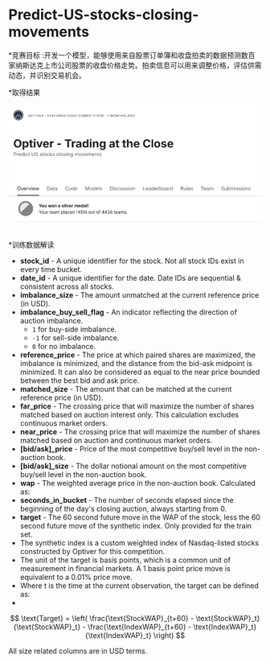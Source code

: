 # Predict-US-stocks-closing-movements

*竞赛目标 :开发一个模型，能够使用来自股票订单簿和收盘拍卖的数据预测数百家纳斯达克上市公司股票的收盘价格走势。拍卖信息可以用来调整价格，评估供需动态，并识别交易机会。

*取得结果

![result](https://github.com/Tony980624/Predict-US-stocks-closing-movements/blob/main/file01/Screenshot%202024-10-26%20111914.png?raw=true)

*训练数据解读

- **stock_id** - A unique identifier for the stock. Not all stock IDs exist in every time bucket.
- **date_id** - A unique identifier for the date. Date IDs are sequential & consistent across all stocks.
- **imbalance_size** - The amount unmatched at the current reference price (in USD).
- **imbalance_buy_sell_flag** - An indicator reflecting the direction of auction imbalance.
  - `1` for buy-side imbalance.
  - `-1` for sell-side imbalance.
  - `0` for no imbalance.
- **reference_price** - The price at which paired shares are maximized, the imbalance is minimized, and the distance from the bid-ask midpoint is minimized. It can also be considered as equal to the near price bounded between the best bid and ask price.
- **matched_size** - The amount that can be matched at the current reference price (in USD).
- **far_price** - The crossing price that will maximize the number of shares matched based on auction interest only. This calculation excludes continuous market orders.
- **near_price** - The crossing price that will maximize the number of shares matched based on auction and continuous market orders.
- **[bid/ask]_price** - Price of the most competitive buy/sell level in the non-auction book.
- **[bid/ask]_size** - The dollar notional amount on the most competitive buy/sell level in the non-auction book.
- **wap** - The weighted average price in the non-auction book. Calculated as:
- **seconds_in_bucket** - The number of seconds elapsed since the beginning of the day's closing auction, always starting from 0.
- **target** - The 60 second future move in the WAP of the stock, less the 60 second future move of the synthetic index. Only provided for the train set.
- The synthetic index is a custom weighted index of Nasdaq-listed stocks constructed by Optiver for this competition.
- The unit of the target is basis points, which is a common unit of measurement in financial markets. A 1 basis point price move is equivalent to a 0.01% price move.
- Where t is the time at the current observation, the target can be defined as:
- 
$$
\text{Target} = \left( \frac{\text{StockWAP}_{t+60} - \text{StockWAP}_t}{\text{StockWAP}_t} - \frac{\text{IndexWAP}_{t+60} - \text{IndexWAP}_t}{\text{IndexWAP}_t} \right) 
$$



All size related columns are in USD terms.

